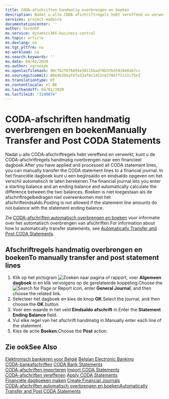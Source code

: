```yaml
---
title: CODA-afschriften handmatig overbrengen en boeken
description: Nadat u alle CODA-afschriftregels hebt vereffend en verwerkt, kunt u de CODA-afschriftregels handmatig overbrengen naar een financieel dagboek.
services: project-madeira
documentationcenter: ''
author: SorenGP
ms.service: dynamics365-business-central
ms.topic: article
ms.devlang: na
ms.tgt_pltfrm: na
ms.workload: na
ms.search.keywords: ''
ms.date: 04/01/2020
ms.author: sgroespe
ms.openlocfilehash: 90cf62f876895e30115bad78b37b55910e0ab7cc
ms.sourcegitcommit: 88e4b30eaf6fa32af0c1452ce2f85ff1111c75e2
ms.translationtype: HT
ms.contentlocale: nl-BE
ms.lasthandoff: 04/01/2020
ms.locfileid: "3180874"
---
```

# <a name="manually-transfer-and-post-coda-statements"></a><span data-ttu-id="0e4f9-103">CODA-afschriften handmatig overbrengen en boeken</span><span class="sxs-lookup"><span data-stu-id="0e4f9-103">Manually Transfer and Post CODA Statements</span></span>
<span data-ttu-id="0e4f9-104">Nadat u alle CODA-afschriftregels hebt vereffend en verwerkt, kunt u de CODA-afschriftregels handmatig overbrengen naar een financieel dagboek.</span><span class="sxs-lookup"><span data-stu-id="0e4f9-104">After you have applied and processed all CODA statement lines, you can manually transfer the CODA statement lines to a financial journal.</span></span> <span data-ttu-id="0e4f9-105">In het financiële dagboek kunt u een beginsaldo en eindsaldo opgeven om het verschil automatisch te laten berekenen.</span><span class="sxs-lookup"><span data-stu-id="0e4f9-105">The financial journal lets you enter a starting balance and an ending balance and automatically calculate the difference between the two balances.</span></span> <span data-ttu-id="0e4f9-106">Boeken is niet toegestaan als de afschriftregelbedragen niet overeenkomen met het afschrifteindsaldo.</span><span class="sxs-lookup"><span data-stu-id="0e4f9-106">Posting is not allowed if the statement line amounts do not balance with the statement ending balance.</span></span>  

<span data-ttu-id="0e4f9-107">Zie [CODA-afschriften automatisch overbrengen en boeken](how-to-automatically-transfer-and-post-coda-statements.md) voor informatie over het automatisch overbrengen van afschriften.</span><span class="sxs-lookup"><span data-stu-id="0e4f9-107">For information about how to automatically transfer statements, see [Automatically Transfer and Post CODA Statements](how-to-automatically-transfer-and-post-coda-statements.md).</span></span>  

## <a name="to-manually-transfer-and-post-statement-lines"></a><span data-ttu-id="0e4f9-108">Afschriftregels handmatig overbrengen en boeken</span><span class="sxs-lookup"><span data-stu-id="0e4f9-108">To manually transfer and post statement lines</span></span>  

1.  <span data-ttu-id="0e4f9-109">Klik op het pictogram ![Zoeken naar pagina of rapport](../../media/ui-search/search_small.png "Het pictogram Zoeken naar pagina of rapport"), voer **Algemeen dagboek** in en klik vervolgens op de gerelateerde koppeling.</span><span class="sxs-lookup"><span data-stu-id="0e4f9-109">Choose the ![Search for Page or Report](../../media/ui-search/search_small.png "Search for Page or Report icon") icon, enter **General Journal**, and then choose the related link.</span></span>  
2.  <span data-ttu-id="0e4f9-110">Selecteer het dagboek en kies de knop **OK**.</span><span class="sxs-lookup"><span data-stu-id="0e4f9-110">Select the journal, and then choose the **OK** button.</span></span>  
3.  <span data-ttu-id="0e4f9-111">Voer een waarde in het veld **Eindsaldo afschrift** in.</span><span class="sxs-lookup"><span data-stu-id="0e4f9-111">Enter the **Statement Ending Balance** field.</span></span>  
4.  <span data-ttu-id="0e4f9-112">Vul elke regel van het afschrift handmatig in.</span><span class="sxs-lookup"><span data-stu-id="0e4f9-112">Manually enter each line of the statement.</span></span>  
5.  <span data-ttu-id="0e4f9-113">Kies de actie **Boeken**.</span><span class="sxs-lookup"><span data-stu-id="0e4f9-113">Choose the **Post** action.</span></span>  

## <a name="see-also"></a><span data-ttu-id="0e4f9-114">Zie ook</span><span class="sxs-lookup"><span data-stu-id="0e4f9-114">See Also</span></span>  
 <span data-ttu-id="0e4f9-115">[Elektronisch bankieren voor België](belgian-electronic-banking.md) </span><span class="sxs-lookup"><span data-stu-id="0e4f9-115">[Belgian Electronic Banking](belgian-electronic-banking.md) </span></span>  
 <span data-ttu-id="0e4f9-116">[CODA-bankafschriften](coda-bank-statements.md) </span><span class="sxs-lookup"><span data-stu-id="0e4f9-116">[CODA Bank Statements](coda-bank-statements.md) </span></span>  
 <span data-ttu-id="0e4f9-117">[CODA-afschriften importeren](how-to-import-coda-statements.md) </span><span class="sxs-lookup"><span data-stu-id="0e4f9-117">[Import CODA Statements](how-to-import-coda-statements.md) </span></span>  
 <span data-ttu-id="0e4f9-118">[CODA-afschriften vereffenen](how-to-apply-coda-statements.md) </span><span class="sxs-lookup"><span data-stu-id="0e4f9-118">[Apply CODA Statements](how-to-apply-coda-statements.md) </span></span>  
 <span data-ttu-id="0e4f9-119">[Financiële dagboeken maken](how-to-create-financial-journals.md) </span><span class="sxs-lookup"><span data-stu-id="0e4f9-119">[Create Financial Journals](how-to-create-financial-journals.md) </span></span>  
 [<span data-ttu-id="0e4f9-120">CODA-afschriften automatisch overbrengen en boeken</span><span class="sxs-lookup"><span data-stu-id="0e4f9-120">Automatically Transfer and Post CODA Statements</span></span>](how-to-automatically-transfer-and-post-coda-statements.md)
